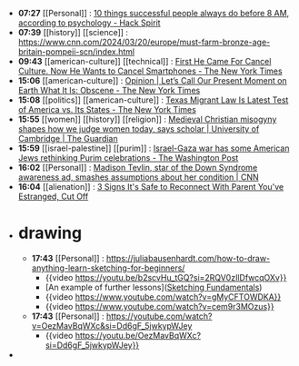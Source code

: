 - **07:27** [[Personal]] : [10 things successful people always do before 8 AM, according to psychology - Hack Spirit](https://hackspirit.com/things-successful-people-always-do-before-8-am-according-to-psychology/ "10 things successful people always do before 8 AM, according to psychology - Hack Spirit")
- **07:39** [[history]] [[science]] : https://www.cnn.com/2024/03/20/europe/must-farm-bronze-age-britain-pompeii-scn/index.html
- **09:43** [[american-culture]] [[technical]] : [First He Came For Cancel Culture. Now He Wants to Cancel Smartphones - The New York Times](https://www.nytimes.com/2024/03/23/business/jonathan-haidt-smartphones-coddling.html?auth=login-google1tap&login=google1tap "First He Came For Cancel Culture. Now He Wants to Cancel Smartphones - The New York Times")
- **15:06** [[american-culture]] : [Opinion | Let’s Call Our Present Moment on Earth What It Is: Obscene - The New York Times](https://www.nytimes.com/2024/03/23/opinion/oil-gas-plastic-future.html "Opinion | Let’s Call Our Present Moment on Earth What It Is: Obscene - The New York Times")
- **15:08** [[politics]] [[american-culture]] : [Texas Migrant Law Is Latest Test of America vs. Its States - The New York Times](https://www.nytimes.com/2024/03/20/us/politics/texas-law-states-immigration-migrants.html "Texas Migrant Law Is Latest Test of America vs. Its States - The New York Times")
- **15:55** [[women]] [[history]] [[religion]] : [Medieval Christian misogyny shapes how we judge women today, says scholar | University of Cambridge | The Guardian](https://www.theguardian.com/education/2024/mar/23/medieval-christian-misogyny-shapes-how-we-judge-women-today-says-scholar "Medieval Christian misogyny shapes how we judge women today, says scholar | University of Cambridge | The Guardian")
- **15:59** [[israel-palestine]] [[purim]] : [Israel-Gaza war has some American Jews rethinking Purim celebrations - The Washington Post](https://www.washingtonpost.com/dc-md-va/2024/03/23/purim-celebration-israel-gaza/ "Israel-Gaza war has some American Jews rethinking Purim celebrations - The Washington Post")
- **16:02** [[Personal]] : [Madison Tevlin, star of the Down Syndrome awareness ad, smashes assumptions about her condition | CNN](https://www.cnn.com/2024/03/22/health/down-syndrome-ad-madison-tevlin-wellness-cec/index.html "Madison Tevlin, star of the Down Syndrome awareness ad, smashes assumptions about her condition | CNN")
- **16:04** [[alienation]] : [3 Signs It's Safe to Reconnect With Parent You've Estranged, Cut Off](https://www.businessinsider.com/reconnect-with-estranged-parent-cut-off-2024-3 "3 Signs It's Safe to Reconnect With Parent You've Estranged, Cut Off")
- # drawing
	- **17:43** [[Personal]] :  https://juliabausenhardt.com/how-to-draw-anything-learn-sketching-for-beginners/
		- {{video https://youtu.be/b2scvHu_tGQ?si=2RQV0zIlDfwcqOXv}}
		- [An example of further lessons]([Sketching Fundamentals](https://juliabausenhardt.gumroad.com/l/sketchingfundamentals "Sketching Fundamentals"))
		- {{video https://www.youtube.com/watch?v=gMyCFTOWDKA}}
		- {{video https://www.youtube.com/watch?v=cem9r3MOzus}}
	- **17:43** [[Personal]] : https://youtube.com/watch?v=OezMavBqWXc&si=Dd6gF_5jwkypWJey
		- {{video https://youtu.be/OezMavBqWXc?si=Dd6gF_5jwkypWJey}}
-